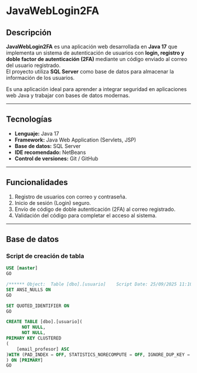 # JavaWebLogin2FA

## Descripción
**JavaWebLogin2FA** es una aplicación web desarrollada en **Java 17** que implementa un sistema de autenticación de usuarios con **login, registro y doble factor de autenticación (2FA)** mediante un código enviado al correo del usuario registrado.  
El proyecto utiliza **SQL Server** como base de datos para almacenar la información de los usuarios.  

Es una aplicación ideal para aprender a integrar seguridad en aplicaciones web Java y trabajar con bases de datos modernas.

---

## Tecnologías
- **Lenguaje:** Java 17
- **Framework:** Java Web Application (Servlets, JSP)
- **Base de datos:** SQL Server
- **IDE recomendado:** NetBeans
- **Control de versiones:** Git / GitHub

---

## Funcionalidades
1. Registro de usuarios con correo y contraseña.
2. Inicio de sesión (Login) seguro.
3. Envío de código de doble autenticación (2FA) al correo registrado.
4. Validación del código para completar el acceso al sistema.

---

## Base de datos

### Script de creación de tabla

```sql
USE [master]
GO

/****** Object:  Table [dbo].[usuario]    Script Date: 25/09/2025 11:10:46 a. m. ******/
SET ANSI_NULLS ON
GO

SET QUOTED_IDENTIFIER ON
GO

CREATE TABLE [dbo].[usuario](
      NOT NULL,
      NOT NULL,
PRIMARY KEY CLUSTERED 
(
    [email_profesor] ASC
)WITH (PAD_INDEX = OFF, STATISTICS_NORECOMPUTE = OFF, IGNORE_DUP_KEY = OFF, ALLOW_ROW_LOCKS = ON, ALLOW_PAGE_LOCKS = ON, OPTIMIZE_FOR_SEQUENTIAL_KEY = OFF) ON [PRIMARY]
) ON [PRIMARY]
GO
